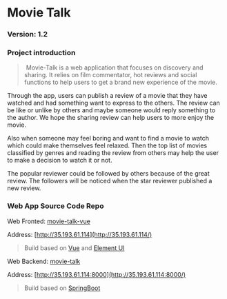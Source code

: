 # Movie Talk

### Version: 1.2

### Project introduction

> ​	Movie-Talk is a web application that focuses on discovery and sharing. It relies on film commentator, hot reviews and social functions to help users to get a brand new experience of the movie.  

Through the app, users can publish a review of a movie that they have watched and had something want to express to the others. The review can be like or unlike by others and maybe someone would reply something to the author. We hope the sharing review can help users to more enjoy the movie.  

Also when someone may feel boring and want to find a movie to watch which could make themselves feel relaxed. Then the top list of movies classified by genres and reading the review from others may help the user to make a decision to watch it or not.

The popular reviewer could be followed by others because of the great review. The followers will be noticed when the star reviewer published a new review.

### Web App Source Code Repo

Web Fronted: [movie-talk-vue](https://github.com/housirvip/movie-talk-vue)

Address: [http://35.193.61.114](http://35.193.61.114/)

> Build based on [Vue](https://vuejs.org/index.html) and [Element UI](https://element.eleme.io/#/en-US)

Web Backend: [movie-talk](https://github.com/housirvip/movie-talk)

Address: [http://35.193.61.114:8000](http://35.193.61.114:8000/)

> Build based on [SpringBoot](https://spring.io/projects/spring-boot)
